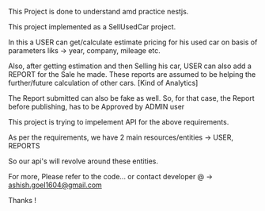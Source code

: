 This Project is done to understand amd practice nestjs.

This project implemented as a SellUsedCar project.

In this a USER can get/calculate estimate pricing for his used car on basis of parameters liks -> year, company, mileage etc.

Also, after getting estimation and then Selling his car, USER can also add a REPORT for the Sale he made. These reports are assumed to be helping the further/future calculation of other cars. [Kind of Analytics]

The Report submitted can also be fake as well. So, for that case, the Report before publishing, has to be Approved by ADMIN user

This project is trying to impelement API for the above requirements.

As per the requirements, we have 2 main resources/entities ->
USER,
REPORTS

So our api's will revolve around these entities.

For more, Please refer to the code...
or contact developer @ -> ashish.goel1604@gmail.com

Thanks !
